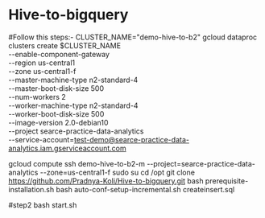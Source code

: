 # Hive-to-bigquery



#Follow this steps:-
CLUSTER_NAME="demo-hive-to-b2"
gcloud dataproc clusters create $CLUSTER_NAME \
--enable-component-gateway \
--region us-central1 \
--zone us-central1-f \
--master-machine-type n2-standard-4 \
--master-boot-disk-size 500 \
--num-workers 2 \
--worker-machine-type n2-standard-4 \
--worker-boot-disk-size 500 \
--image-version 2.0-debian10 \
--project searce-practice-data-analytics \
--service-account=test-demo@searce-practice-data-analytics.iam.gserviceaccount.com

gcloud compute ssh demo-hive-to-b2-m --project=searce-practice-data-analytics --zone=us-central1-f
sudo su
cd /opt
git clone https://github.com/Pradnya-Koli/Hive-to-bigquery.git
bash prerequisite-installation.sh
bash auto-conf-setup-incremental.sh
createinsert.sql



#step2 
bash start.sh
